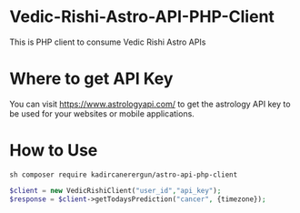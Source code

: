 Vedic-Rishi-Astro-API-PHP-Client
================================

This is PHP client to consume Vedic Rishi Astro APIs

Where to get API Key
====================

You can visit https://www.astrologyapi.com/ to get the astrology API key to be used for your websites or
mobile applications.

How to Use
==========

```sh composer require kadircanerergun/astro-api-php-client ```
```php 
$client = new VedicRishiClient("user_id","api_key");
$response = $client->getTodaysPrediction("cancer", {timezone}); 
```
